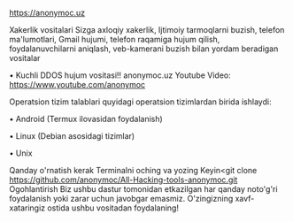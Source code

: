 https://anonymoc.uz

Xakerlik vositalari
Sizga axloqiy xakerlik, Ijtimoiy tarmoqlarni buzish, telefon ma'lumotlari, Gmail hujumi, telefon raqamiga hujum qilish, foydalanuvchilarni aniqlash, veb-kamerani buzish bilan yordam beradigan vositalar

• Kuchli DDOS hujum vositasi!!
anonymoc.uz
Youtube Video: https://www.youtube.com/anonymoc

Operatsion tizim talablari
quyidagi operatsion tizimlardan birida ishlaydi:

• Android (Termux ilovasidan foydalanish)

• Linux (Debian asosidagi tizimlar)

• Unix

Qanday o'rnatish kerak
Terminalni oching va yozing<pkg install git>
Keyin<git clone https://github.com/anonymoc/All-Hacking-tools-anonymoc.git
<cd ALHacking>
<bash alhack.sh>
Ogohlantirish
Biz ushbu dastur tomonidan etkazilgan har qanday noto'g'ri foydalanish yoki zarar uchun javobgar emasmiz. O'zingizning xavf-xataringiz ostida ushbu vositadan foydalaning!
